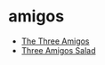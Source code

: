 # amigos

 * [The Three Amigos](../../index/t/the-three-amigos-355090.json)
 * [Three Amigos Salad](../../index/t/three-amigos-salad.json)
